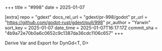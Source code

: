 +++
title = "#998"
date = 2025-01-07

[extra]
repo = "gdext"
docs_rel_url = "gdext/pr-998/godot"
pr_url = "https://github.com/godot-rust/gdext/pull/998"
pr_author = "Yarwin"
sort_key = 2025-01-07
date_time = 2025-01-07T16:17:17Z
commit_sha = "4b9a72e70b0a6c0652c9c1387da36cdc1106c657"
+++

Derive Var and Export for DynGd<T, D>
